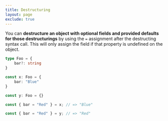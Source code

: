 ```yaml
---
title: Destructuring
layout: page
exclude: true
---
```


You can **destructure an object with optional fields and provided defaults for those destructurings** by using the `=` assignment after the destructing syntax call. This will only assign the field if that property is undefined on the object.
```ts
type Foo = {
    bar?: string
}

const x: Foo = {
    bar: "Blue"
}

const y: Foo = {}

const { bar = "Red" } = x; // => "Blue"

const { bar = "Red" } = y; // => "Red"
```